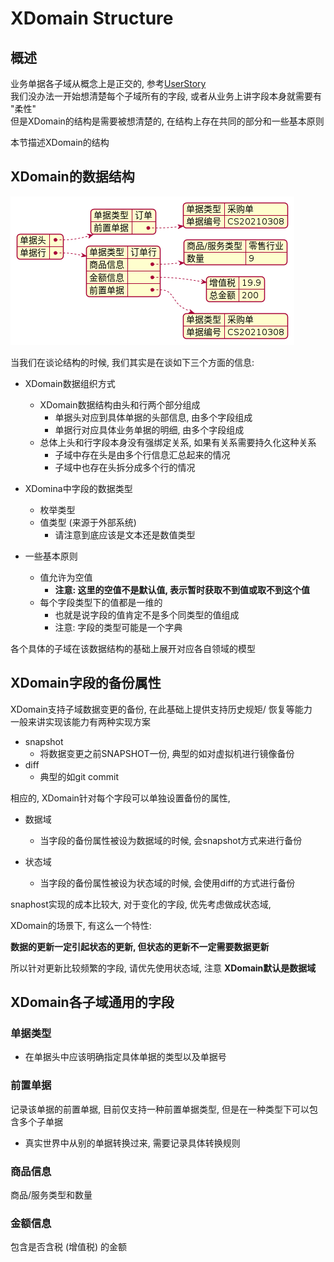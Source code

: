 # XDomain Structure

## 概述

业务单据各子域从概念上是正交的, 参考[UserStory](https://wiki.xforceplus.com/display/ECCP/[ECCP][XDomain]+UserStory)  
我们没办法一开始想清楚每个子域所有的字段, 或者从业务上讲字段本身就需要有 "柔性"  
但是XDomain的结构是需要被想清楚的, 在结构上存在共同的部分和一些基本原则  

本节描述XDomain的结构  


## XDomain的数据结构

![img](./img/plantuml-demo.png)  

当我们在谈论结构的时候, 我们其实是在谈如下三个方面的信息:  

-   XDomain数据组织方式  
    -   XDomain数据结构由头和行两个部分组成  
        -   单据头对应到具体单据的头部信息, 由多个字段组成
        -   单据行对应具体业务单据的明细, 由多个字段组成
    -   总体上头和行字段本身没有强绑定关系, 如果有关系需要持久化这种关系  
        -   子域中存在头是由多个行信息汇总起来的情况
        -   子域中也存在头拆分成多个行的情况

-   XDomina中字段的数据类型  
    -   枚举类型
    -   值类型 (来源于外部系统)  
        -   请注意到底应该是文本还是数值类型

-   一些基本原则  
    -   值允许为空值  
        -   **注意: 这里的空值不是默认值, 表示暂时获取不到值或取不到这个值**
    -   每个字段类型下的值都是一维的  
        -   也就是说字段的值肯定不是多个同类型的值组成
        -   注意: 字段的类型可能是一个字典

各个具体的子域在该数据结构的基础上展开对应各自领域的模型  


## XDomain字段的备份属性

XDomain支持子域数据变更的备份, 在此基础上提供支持历史规矩/ 恢复等能力  
一般来讲实现该能力有两种实现方案  

-   snapshot  
    -   将数据变更之前SNAPSHOT一份, 典型的如对虚拟机进行镜像备份
-   diff  
    -   典型的如git commit

相应的, XDomain针对每个字段可以单独设置备份的属性,  

-   数据域  
    -   当字段的备份属性被设为数据域的时候, 会snapshot方式来进行备份

-   状态域  
    -   当字段的备份属性被设为状态域的时候, 会使用diff的方式进行备份

snaphost实现的成本比较大, 对于变化的字段, 优先考虑做成状态域,  

XDomain的场景下, 有这么一个特性:  

**数据的更新一定引起状态的更新, 但状态的更新不一定需要数据更新**  

所以针对更新比较频繁的字段, 请优先使用状态域, 注意 ****XDomain默认是数据域****  


## XDomain各子域通用的字段


### 单据类型

-   在单据头中应该明确指定具体单据的类型以及单据号


### 前置单据

记录该单据的前置单据, 目前仅支持一种前置单据类型, 但是在一种类型下可以包含多个子单据  

-   真实世界中从别的单据转换过来, 需要记录具体转换规则


### 商品信息

商品/服务类型和数量  


### 金额信息

包含是否含税 (增值税) 的金额  
